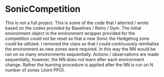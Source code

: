 # SonicCompetition

This is not a full project.  This is some of the code that I alterred / wrote based on the codes provided by Baselines / Retro / Gym.  The initial environment object in the environment wrapper provided for the competition could not be reset so that a new Sonic the Hedgehog zone could be utilized.  I removed the class so that I could continuously reinitialize the environment as new zones were required.  In this way the NN would be run on so many environments sequentially.  Actions / observations are made sequentially, however, the NN does not learn after each environment change.  Rather the learning procedure is applied after the NN is run on N number of zones (Joint PPO).  
